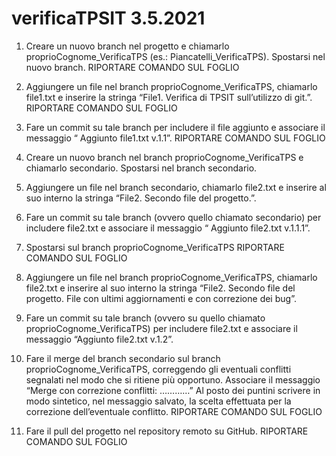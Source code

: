 # verificaTPSIT  3.5.2021

1. Creare un nuovo branch nel progetto e chiamarlo  proprioCognome_VerificaTPS (es.: Piancatelli_VerificaTPS).  Spostarsi nel nuovo branch. RIPORTARE COMANDO  SUL FOGLIO

2. Aggiungere un file nel  branch   proprioCognome_VerificaTPS,  chiamarlo  file1.txt  e inserire la stringa “File1. Verifica di TPSIT sull’utilizzo di git.”.   RIPORTARE COMANDO  SUL FOGLIO

3. Fare un commit su tale branch per includere il file aggiunto e associare il messaggio “ Aggiunto  file1.txt   v.1.1”.    RIPORTARE COMANDO  SUL FOGLIO

4. Creare un nuovo branch  nel branch  proprioCognome_VerificaTPS  e  chiamarlo secondario. Spostarsi nel branch secondario.

5. Aggiungere un file nel branch  secondario, chiamarlo  file2.txt   e inserire al suo interno la stringa “File2. Secondo file del progetto.”.

6. Fare un commit su tale branch (ovvero quello chiamato secondario) per includere  file2.txt e associare il messaggio “ Aggiunto file2.txt   v.1.1.1”.

7. Spostarsi sul branch proprioCognome_VerificaTPS    RIPORTARE COMANDO  SUL FOGLIO

8. Aggiungere un file nel branch  proprioCognome_VerificaTPS,   chiamarlo  file2.txt   e inserire al suo interno la stringa “File2. Secondo file del progetto.  File con ultimi aggiornamenti e con correzione dei bug”.

9. Fare un commit su tale branch (ovvero su quello chiamato proprioCognome_VerificaTPS) per includere  file2.txt e associare il messaggio “Aggiunto file2.txt   v.1.2”.

10. Fare il merge  del branch secondario sul branch proprioCognome_VerificaTPS, correggendo gli eventuali conflitti segnalati nel modo che si ritiene più opportuno.  Associare  il messaggio  “Merge con correzione  conflitti: …………” Al posto dei puntini scrivere in modo sintetico, nel messaggio salvato, la scelta effettuata  per la correzione dell’eventuale conflitto.   RIPORTARE COMANDO  SUL FOGLIO

11. Fare il pull del progetto nel repository remoto su GitHub.  RIPORTARE COMANDO  SUL FOGLIO
